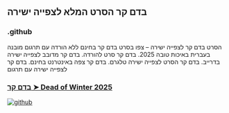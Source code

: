 ## בדם קר הסרט המלא לצפייה ישירה

### .github

הסרט בדם קר לצפייה ישירה – צפו בסרט בדם קר בחינם ללא הורדה עם תרגום מובנה בעברית באיכות טובה 2025. בדם קר סרט להורדה. בדם קר מדובב לצפייה ישירה בדרייב. בדם קר הסרט לצפייה ישירה טלגרם. בדם קר צפה באינטרנט בחינם. בדם קר לצפייה ישירה עם תרגום

### [בדם קר ➤ Dead of Winter 2025](https://watching4khdmovies.blogspot.com/2025/09/dead-of-winter-he.html)

<a href="https://watching4khdmovies.blogspot.com/2025/09/dead-of-winter-he.html" rel="nofollow"><img src="https://image.tmdb.org/t/p/w1280/leqE1FAujgjeIOodq7W6uzLx8sH.jpg" alt="github" data-canonical-src="https://image.tmdb.org/t/p/w1280/leqE1FAujgjeIOodq7W6uzLx8sH.jpg" style="max-width: 100%;"></a>
